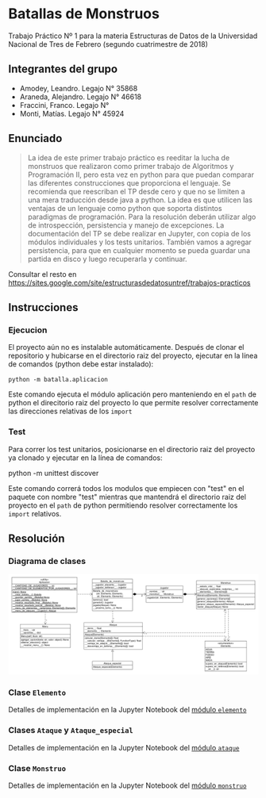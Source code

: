 # Batallas de Monstruos

Trabajo Práctico Nº 1 para la materia Estructuras de Datos de la Universidad Nacional de Tres de Febrero (segundo cuatrimestre de 2018)

## Integrantes del grupo

- Amodey, Leandro. Legajo N° 35868
- Araneda, Alejandro. Legajo N° 46618
- Fraccini, Franco. Legajo N° 
- Monti, Matías. Legajo N° 45924

## Enunciado

> La idea de este primer trabajo práctico es reeditar la lucha de monstruos que realizaron
como primer trabajo de Algoritmos y Programación II, pero esta vez en python
para que puedan comparar las diferentes construcciones que proporciona el lenguaje.
Se recomienda que reescriban el TP desde cero y que no se limiten a una mera traducción
desde java a python. La idea es que utilicen las ventajas de un lenguaje como
python que soporta distintos paradigmas de programación. Para la resolución deberán
utilizar algo de introspección, persistencia y manejo de excepciones. La documentación
del TP se debe realizar en Jupyter, con copia de los módulos individuales y los tests unitarios.
También vamos a agregar persistencia, para que en cualquier momento se pueda
guardar una partida en disco y luego recuperarla y continuar.

Consultar el resto en https://sites.google.com/site/estructurasdedatosuntref/trabajos-practicos

## Instrucciones

### Ejecucion

El proyecto aún no es instalable automáticamente. Después de clonar el repositorio 
y hubicarse en el directorio raiz del proyecto, ejecutar en la línea de comandos
(python debe estar instalado):

    python -m batalla.aplicacion

Este comando ejecuta el módulo aplicación pero manteniendo en el `path` de python 
el direcitorio raiz del proyecto lo que permite resolver correctamente las direcciones
relativas de los `import`

### Test

Para correr los test unitarios, posicionarse en el directorio raiz del proyecto 
ya clonado y ejecutar en la línea de comandos:

   python -m unittest discover
   
Este comando correrá todos los modulos que empiecen con "test" en el paquete con
nombre "test" mientras que mantendrá el directorio raiz del proyecto en el `path`
de python permitiendo resolver correctamente los `import` relativos.

## Resolución

### Diagrama de clases

![Diagrama de clases](/batalla.png)

### Clase `Elemento`

Detalles de implementación en la Jupyter Notebook del [módulo `elemento`](elemento.ipynb)

### Clases `Ataque` y `Ataque_especial`

Detalles de implementación en la Jupyter Notebook del [módulo `ataque`](ataque.ipynb)

### Clase `Monstruo`

Detalles de implementación en la Jupyter Notebook del [módulo `monstruo`](monstruo.ipynb)
